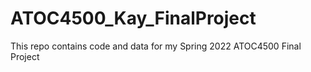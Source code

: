 # ATOC4500_Kay_FinalProject
This repo contains code and data for my Spring 2022 ATOC4500 Final Project
